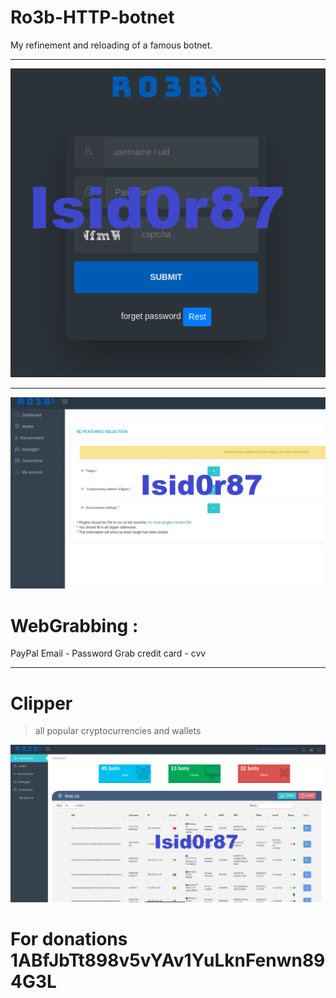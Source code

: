 # Ro3b-HTTP-botnet
My refinement and reloading of a famous botnet.
***
![Image alt](https://github.com/Isid0r87/Ro3b-HTTP-botnet/blob/main/Ro3b-HTTP-botnet1.png)
***

![Image alt](https://github.com/Isid0r87/Ro3b-HTTP-botnet/blob/main/Ro3b-HTTP-botnet2.png)

# WebGrabbing :
PayPal Email - Password
Grab credit card - cvv
***
# Clipper
> all popular cryptocurrencies and wallets

![Image alt](https://github.com/Isid0r87/Ro3b-HTTP-botnet/blob/main/Ro3b-HTTP-botnet3.png)


# For donations 1ABfJbTt898v5vYAv1YuLknFenwn894G3L
